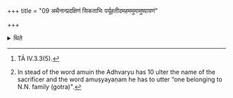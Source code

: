 +++
title = "09 अथैनान्प्रदक्षिणं सिकताभिः पर्यूहतीदमहममुमामुष्यायणं"

+++

<details><summary>थिते</summary>

9. Then he moves them round by the right with idamahamamum āmuṣyāyaṇaṁ viśā paśubhir brahmavarcasena paryūhāmi...[^1] (In the formula he uses the words viśā (in the case) of a Kṣatriya (-sacrificer); (and) paśubhiḥ (in the case) of a Vaiśya (-sacrificer).[^2]  

[^1]: TĀ IV.3.3(5).  

[^2]: In stead of the word amuin the Adhvaryu has 10 ulter the name of the sacrificer and the word amuṣyayaṇam he has to utter “one belonging to N.N. family (gotra)".  

[^3]: In the case of a Brahmaṇa-sacrificer one has to ulter the Mantra as given above (Rudradatta). But according or BaudhāŚS IV.4 only the word brahmavarcasena is to used in the case of a Brahmana sacrificer. For this Sūtra cf. TĂ V.3.8.  
</details>
